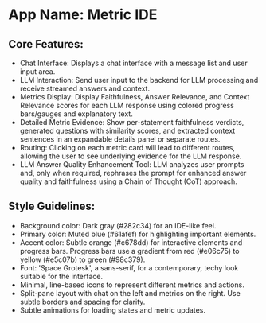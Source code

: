 # **App Name**: Metric IDE

## Core Features:

- Chat Interface: Displays a chat interface with a message list and user input area.
- LLM Interaction: Send user input to the backend for LLM processing and receive streamed answers and context.
- Metrics Display: Display Faithfulness, Answer Relevance, and Context Relevance scores for each LLM response using colored progress bars/gauges and explanatory text.
- Detailed Metric Evidence: Show per-statement faithfulness verdicts, generated questions with similarity scores, and extracted context sentences in an expandable details panel or separate routes.
- Routing: Clicking on each metric card will lead to different routes, allowing the user to see underlying evidence for the LLM response.
- LLM Answer Quality Enhancement Tool: LLM analyzes user prompts and, only when required, rephrases the prompt for enhanced answer quality and faithfulness using a Chain of Thought (CoT) approach.

## Style Guidelines:

- Background color: Dark gray (#282c34) for an IDE-like feel.
- Primary color: Muted blue (#61afef) for highlighting important elements.
- Accent color: Subtle orange (#c678dd) for interactive elements and progress bars. Progress bars use a gradient from red (#e06c75) to yellow (#e5c07b) to green (#98c379).
- Font: 'Space Grotesk', a sans-serif, for a contemporary, techy look suitable for the interface.
- Minimal, line-based icons to represent different metrics and actions.
- Split-pane layout with chat on the left and metrics on the right.  Use subtle borders and spacing for clarity.
- Subtle animations for loading states and metric updates.